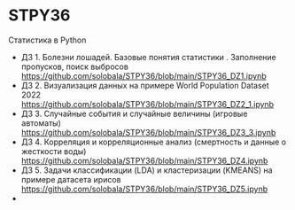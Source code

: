 # STPY36
Статистика в Python

* ДЗ 1. Болезни лошадей. Базовые понятия статистики . Заполнение пропусков, поиск выбросов https://github.com/solobala/STPY36/blob/main/STPY36_DZ1.ipynb
* ДЗ 2. Визуализация данных на примере World Population Dataset 2022 https://github.com/solobala/STPY36/blob/main/STPY36_DZ2_1.ipynb
* ДЗ 3. Случайные события и случайные величины (игровые автоматы) https://github.com/solobala/STPY36/blob/main/STPY36_DZ3_3.ipynb
* ДЗ 4. Корреляция и корреляционные анализ (смертность и данные о жесткости воды) https://github.com/solobala/STPY36/blob/main/STPY36_DZ4.ipynb
* ДЗ 5. Задачи классификации (LDA) и кластеризации (KMEANS) на примере датасета ирисов https://github.com/solobala/STPY36/blob/main/STPY36_DZ5.ipynb
* 
